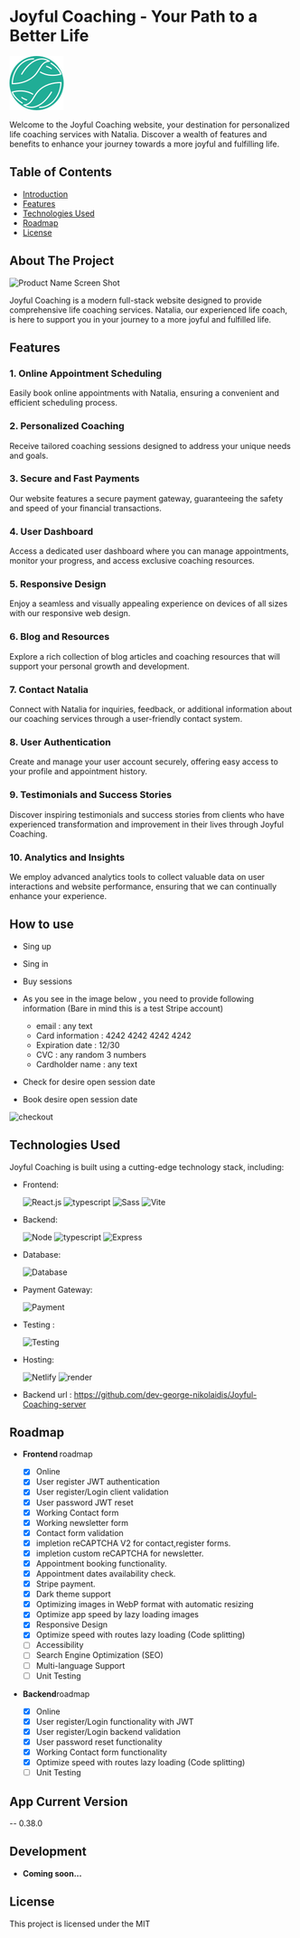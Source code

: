 <!-- Icons -->

[React-url]: https://reactjs.org/

# Joyful Coaching - Your Path to a Better Life

![Joyful Coaching Logo](/src/assets/img/logo.svg)

Welcome to the Joyful Coaching website, your destination for personalized life coaching services with Natalia. Discover a wealth of features and benefits to enhance your journey towards a more joyful and fulfilling life.

## Table of Contents

- [Introduction](#introduction)
- [Features](#features)
- [Technologies Used](#technologies-used)
- [Roadmap](#roadmap)
- [License](#license)

<!-- ABOUT THE PROJECT -->

## About The Project

![Product Name Screen Shot](https://res.cloudinary.com/dsrzlxnkc/image/upload/v1697980092/Joyful%20Coaching/home_j42nhw.webp)

Joyful Coaching is a modern full-stack website designed to provide comprehensive life coaching services. Natalia, our experienced life coach, is here to support you in your journey to a more joyful and fulfilled life.

## Features

### 1. Online Appointment Scheduling

Easily book online appointments with Natalia, ensuring a convenient and efficient scheduling process.

### 2. Personalized Coaching

Receive tailored coaching sessions designed to address your unique needs and goals.

### 3. Secure and Fast Payments

Our website features a secure payment gateway, guaranteeing the safety and speed of your financial transactions.

### 4. User Dashboard

Access a dedicated user dashboard where you can manage appointments, monitor your progress, and access exclusive coaching resources.

### 5. Responsive Design

Enjoy a seamless and visually appealing experience on devices of all sizes with our responsive web design.

### 6. Blog and Resources

Explore a rich collection of blog articles and coaching resources that will support your personal growth and development.

### 7. Contact Natalia

Connect with Natalia for inquiries, feedback, or additional information about our coaching services through a user-friendly contact system.

### 8. User Authentication

Create and manage your user account securely, offering easy access to your profile and appointment history.

### 9. Testimonials and Success Stories

Discover inspiring testimonials and success stories from clients who have experienced transformation and improvement in their lives through Joyful Coaching.

### 10. Analytics and Insights

We employ advanced analytics tools to collect valuable data on user interactions and website performance, ensuring that we can continually enhance your experience.

## How to use

- Sing up
- Sing in
- Buy sessions

- As you see in the image below , you need to provide following information (Bare in mind this is a test Stripe account)

  - email : any text
  - Card information : 4242 4242 4242 4242
  - Expiration date : 12/30
  - CVC : any random 3 numbers
  - Cardholder name : any text

- Check for desire open session date
- Book desire open session date

![checkout](https://res.cloudinary.com/dsrzlxnkc/image/upload/v1697979910/Joyful%20Coaching/checkout_jbdywm.webp)

## Technologies Used

Joyful Coaching is built using a cutting-edge technology stack, including:

- Frontend: <div> ![React.js](https://img.shields.io/badge/React-20232A?style=for-the-badge&logo=react&logoColor=61DAFB) ![typescript](https://img.shields.io/badge/TypeScript-007ACC?style=for-the-badge&logo=typescript&logoColor=white) ![Sass](https://img.shields.io/badge/Sass-CC6699?style=for-the-badge&logo=sass&logoColor=white) ![Vite](https://img.shields.io/badge/Vite-B73BFE?style=for-the-badge&logo=vite&logoColor=FFD62E)</div>

- Backend: <div> ![Node](https://img.shields.io/badge/Node%20js-339933?style=for-the-badge&logo=nodedotjs&logoColor=white) ![typescript](https://img.shields.io/badge/TypeScript-007ACC?style=for-the-badge&logo=typescript&logoColor=white) ![Express](https://img.shields.io/badge/Express%20js-000000?style=for-the-badge&logo=express&logoColor=white)</div>
- Database: <div>![Database](https://img.shields.io/badge/PostgreSQL-316192?style=for-the-badge&logo=postgresql&logoColor=white) </div>
- Payment Gateway: <div> ![Payment](https://img.shields.io/badge/Stripe-626CD9?style=for-the-badge&logo=Stripe&logoColor=white)</div>
- Testing : <div> ![Testing](https://img.shields.io/badge/Jest-C21325?style=for-the-badge&logo=jest&logoColor=white)</div>
- Hosting:<div>
![Netlify](https://img.shields.io/badge/Netlify-00C7B7?style=for-the-badge&logo=netlify&logoColor=white)
![render](https://img.shields.io/badge/Render-46E3B7?style=for-the-badge&logo=render&logoColor=white)
</div>

- Backend url : https://github.com/dev-george-nikolaidis/Joyful-Coaching-server

<!-- ROADMAP -->

## Roadmap

- <strong>Frontend </strong>roadmap

  - [x] Online
  - [x] User register JWT authentication
  - [x] User register/Login client validation
  - [x] User password JWT reset
  - [x] Working Contact form
  - [x] Working newsletter form
  - [x] Contact form validation
  - [x] impletion reCAPTCHA V2 for contact,register forms.
  - [x] impletion custom reCAPTCHA for newsletter.
  - [x] Appointment booking functionality.
  - [x] Appointment dates availability check.
  - [x] Stripe payment.
  - [x] Dark theme support
  - [x] Optimizing images in WebP format with automatic resizing
  - [x] Optimize app speed by lazy loading images
  - [x] Responsive Design
  - [x] Optimize speed with routes lazy loading (Code splitting)
  - [ ] Accessibility
  - [ ] Search Engine Optimization (SEO)
  - [ ] Multi-language Support
  - [ ] Unit Testing

- <strong>Backend</strong>roadmap

  - [x] Online
  - [x] User register/Login functionality with JWT
  - [x] User register/Login backend validation
  - [x] User password reset functionality
  - [x] Working Contact form functionality
  - [x] Optimize speed with routes lazy loading (Code splitting)
  - [ ] Unit Testing

## App Current Version

-- 0.38.0

## Development

- <strong>Coming soon... </strong>

## License

This project is licensed under the MIT

<!-- ## Contact

If you have questions or need assistance, our support team can be reached at [support@joyfulcoaching.com](mailto:support@joyfulcoaching.com). We are excited to assist you on your journey to a more joyful and fulfilling life!

Start your transformation with Joyful Coaching today. -->
